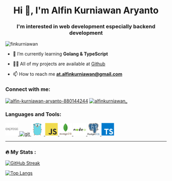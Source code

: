 <h1 align="center">Hi 👋, I'm Alfin Kurniawan Aryanto</h1>
<h3 align="center">I'm interested in web development especially backend development</h3>

<p align="left"> <img src="https://komarev.com/ghpvc/?username=finkurniawan&label=Profile%20views&color=0e75b6&style=flat" alt="finkurniawan" /> </p>

- 🌱 I’m currently learning **Golang & TypeScript**

- 👨‍💻 All of my projects are available at [Github](Github)

- 📫 How to reach me **at.alfinkurniawan@gmail.com**

<h3 align="left">Connect with me:</h3>
<p align="left">
<a href="https://linkedin.com/in/alfin-kurniawan-aryanto-880144244" target="blank"><img align="center" src="https://raw.githubusercontent.com/rahuldkjain/github-profile-readme-generator/master/src/images/icons/Social/linked-in-alt.svg" alt="alfin-kurniawan-aryanto-880144244" height="30" width="40" /></a>
<a href="https://instagram.com/alfinkurniawan_" target="blank"><img align="center" src="https://raw.githubusercontent.com/rahuldkjain/github-profile-readme-generator/master/src/images/icons/Social/instagram.svg" alt="alfinkurniawan_" height="30" width="40" /></a>
</p>

<h3 align="left">Languages and Tools:</h3>
<p align="left"> <a href="https://expressjs.com" target="_blank" rel="noreferrer"> <img src="https://raw.githubusercontent.com/devicons/devicon/master/icons/express/express-original-wordmark.svg" alt="express" width="40" height="40"/> </a> <a href="https://git-scm.com/" target="_blank" rel="noreferrer"> <img src="https://www.vectorlogo.zone/logos/git-scm/git-scm-icon.svg" alt="git" width="40" height="40"/> </a> <a href="https://golang.org" target="_blank" rel="noreferrer"> <img src="https://raw.githubusercontent.com/devicons/devicon/master/icons/go/go-original.svg" alt="go" width="40" height="40"/> </a> <a href="https://developer.mozilla.org/en-US/docs/Web/JavaScript" target="_blank" rel="noreferrer"> <img src="https://raw.githubusercontent.com/devicons/devicon/master/icons/javascript/javascript-original.svg" alt="javascript" width="40" height="40"/> </a> <a href="https://www.mongodb.com/" target="_blank" rel="noreferrer"> <img src="https://raw.githubusercontent.com/devicons/devicon/master/icons/mongodb/mongodb-original-wordmark.svg" alt="mongodb" width="40" height="40"/> </a> <a href="https://nodejs.org" target="_blank" rel="noreferrer"> <img src="https://raw.githubusercontent.com/devicons/devicon/master/icons/nodejs/nodejs-original-wordmark.svg" alt="nodejs" width="40" height="40"/> </a> <a href="https://www.postgresql.org" target="_blank" rel="noreferrer"> <img src="https://raw.githubusercontent.com/devicons/devicon/master/icons/postgresql/postgresql-original-wordmark.svg" alt="postgresql" width="40" height="40"/> </a> <a href="https://www.typescriptlang.org/" target="_blank" rel="noreferrer"> <img src="https://raw.githubusercontent.com/devicons/devicon/master/icons/typescript/typescript-original.svg" alt="typescript" width="40" height="40"/> </a> </p>


---

### :fire: My Stats :
[![GitHub Streak](https://github-readme-streak-stats.herokuapp.com?user=finkurniawan&theme=merko&date_format=j%20M%5B%20Y%5D)](https://git.io/streak-stats)

[![Top Langs](https://github-readme-stats.vercel.app/api/top-langs/?username=finkurniawan&layout=compact&theme=vision-friendly-dark)](https://github.com/anuraghazra/github-readme-stats)
